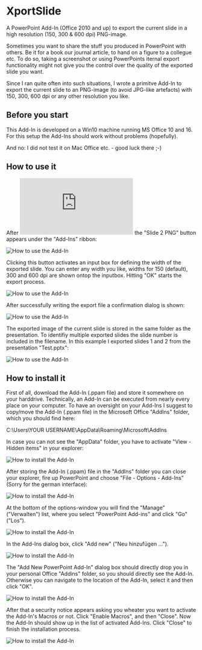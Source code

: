 # XportSlide
A PowerPoint Add-In (Office 2010 and up) to export the current slide in a high resolution (150, 300 &amp; 600 dpi) PNG-image.

Sometimes you want to share the stuff you produced in PowerPoint with others. Be it for a book our journal article, to hand on a figure to a collegue etc. To do so, taking a screenshot or using PowerPoints iternal export functionality might not give you the control over the quality of the exported slide you want. 

Since I ran quite often into such situations, I wrote a primitve Add-In to export the current slide to an PNG-image (to avoid JPG-like artefacts) with 150, 300, 600 dpi or any other resolution you like.

## Before you start

This Add-In is developed on a Win10 machine running MS Office 10 and 16. For this setup the Add-Ins should work without problems (hopefully).

And no: I did not test it on Mac Office etc. - good luck there ;-)

## How to use it

After ![installing the Add-In](https://github.com/donkoralle/XportSlide/blob/update-ReadMe/README.md#how-to-install-it) the "Slide 2 PNG" button appears under the "Add-Ins" ribbon:

![How to use the Add-In](documentation/add_in_6.png)

Clicking this button activates an input box for defining the width of the exported slide. You can enter any width you like, widths for 150 (default), 300 and 600 dpi are shown ontop the inputbox. Hitting "OK" starts the export process. 

![How to use the Add-In](documentation/add_in_7.png)

After successfully writing the export file a confirmation dialog is shown:

![How to use the Add-In](documentation/add_in_8.png)

The exported image of the current slide is stored in the same folder as the presentation. To identifiy multiple exported slides the slide number is included in the filename. In this example I exported slides 1 and 2 from the presentation "Test.pptx":

![How to use the Add-In](documentation/add_in_9.png)

## How to install it

First of all, download the Add-In (.ppam file) and store it somewhere on your harddrive. Technically, an Add-In can be executed from nearly every place on your computer. To have an oversight on your Add-Ins I suggest to copy/move the Add-In (.ppam file) in the Microsoft Office "AddIns" folder, which you should find here:

C:\Users\YOUR USERNAME\AppData\Roaming\Microsoft\AddIns

In case you can not see the "AppData" folder, you have to activate "View - Hidden items" in your explorer:

![How to install the Add-In](documentation/show_hidden.png)

After storing the Add-In (.ppam) file in the "AddIns" folder you can close your explorer, fire up PowerPoint and choose "File - Options - Add-Ins" (Sorry for the german interface):

![How to install the Add-In](documentation/add_in_1.png)

At the bottom of the options-window you will find the "Manage" ("Verwalten") list, where you select "PowerPoint Add-ins" and click "Go" ("Los").

![How to install the Add-In](documentation/add_in_2.png)

In the Add-Ins dialog box, click "Add new" ("Neu hinzufügen ...").

![How to install the Add-In](documentation/add_in_3.png)

The "Add New PowerPoint Add-In" dialog box should directly drop you in your personal Office "Addins" folder, so you should directly see the Add-In. Otherwise you can navigate to the location of the Add-In, select it and then click "OK".

![How to install the Add-In](documentation/add_in_4.png)

After that a security notice appears asking you wheater you want to activate the Add-In's Macros or not. Click "Enable Macros", and then "Close". Now the Add-In should show up in the list of activated Add-Ins. Click "Close" to finish the installation process.

![How to install the Add-In](documentation/add_in_5.png)





